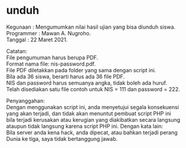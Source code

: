 # unduh

Kegunaan   : Mengumumkan nilai hasil ujian yang bisa diunduh siswa.  
Programmer : Mawan A. Nugroho.  
Tanggal    : 22 Maret 2021.  
  
Catatan:  
File pengumuman harus berupa PDF.  
Format nama file: nis-password.pdf.  
File PDF diletakkan pada folder yang sama dengan script ini.  
Bila ada 36 siswa, berarti harus ada 36 file PDF.  
NIS dan password harus semuanya angka, tidak boleh ada huruf.  
Telah disediakan satu file contoh untuk NIS = 111 dan password = 222.  
  
Penyanggahan:  
Dengan menggunakan script ini, anda menyetujui segala konsekuensi  
yang akan terjadi, dan tidak akan menuntut pembuat script PHP ini  
bila terjadi kerusakan atau kerugian yang diakibatkan secara langsung  
ataupun tidak langsung karena script PHP ini. Dengan kata lain:  
Bila server anda kena hack, anda dipecat, atau bahkan terjadi perang  
Dunia ke tiga, saya tidak bertanggung jawab.  
